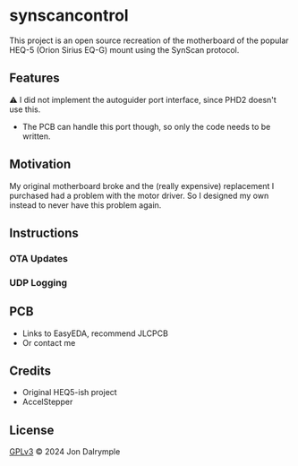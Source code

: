 # synscancontrol

This project is an open source recreation of the motherboard of the popular HEQ-5 (Orion Sirius EQ-G) mount using the SynScan protocol.

## Features

:warning: I did not implement the autoguider port interface, since PHD2 doesn't use this.
  - The PCB can handle this port though, so only the code needs to be written.

## Motivation

My original motherboard broke and the (really expensive) replacement I purchased had a problem with the motor driver. So I designed my own instead to never have this problem again.

## Instructions

### OTA Updates

### UDP Logging

## PCB

- Links to EasyEDA, recommend JLCPCB
- Or contact me

## Credits

- Original HEQ5-ish project
- AccelStepper

## License

[GPLv3](https://choosealicense.com/licenses/gpl-3.0/) &copy; 2024 Jon Dalrymple